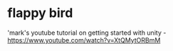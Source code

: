 # flappy bird

'mark's youtube tutorial on getting started with unity - https://www.youtube.com/watch?v=XtQMytORBmM
